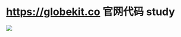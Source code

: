 # https://globekit.co 官网代码 study
![](https://raw.githubusercontent.com/TEsTsLA/globekit/master/static/img/GlobeKit.PNG)